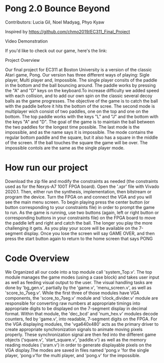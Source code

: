 # Pong 2.0 Bounce Beyond

Contributors: Lucia Gil, Noel Madyag, Phyo Kyaw

Inspired by https://github.com/chmo2019/EC311_Final_Project

Video Demonstration

If you'd like to check out our game, here's the link: 

Project Overview

Our final project for EC311 at Boston University is a version of the classic Atari game, Pong. Our version has three different ways of playing: Sigle player, Multi player and, Impossible. The single player consits of the paddle in the bottom and the ball bouncing around. The paddle works by pressing the "A" and "D" keys on the keyboard.To increase difficulty we added speed with each collision, and to add our own spin on the classic several decoy balls as the game progresses. The objective of the game is to catch the ball with the paddle before it hits the bottom of the scree. The second mode is multiplayer wich consist of two paddles, one on the top and one on the bottom. The top paddle works with the keys "L" and "J" and the bottom with the keys "A" and "D". The goal of the game is to maintain the ball between the two paddles for the longest time possible. The last mode is the impossible, and as the name says it is impossible. The mode contains the regular bottom paddle and the square, but it also has a square in the middle of the screen. If the ball touches the square the game will be over. The impossible contols are the same as the single player mode.

# How run our project

Download the zip file and modify the constraints as needed (the constraints used as for the Nexys-A7 100T FPGA board). Open the '.xpr' file with Vivado 2020.1. Then, either run the synthesis, implementation, then bitstream or program the device. Turn the FPGA on and connect the VGA and you will see the main menu screen. To begin playing press the center button (or button corresponding to your constraints file) in order to prompt the game to run. As the game is running, use two buttons (again, left or right button or corresponding buttons in your constraints file) on the FPGA board to move the paddle left and right and catch the ball. The longer you play the more challenging it gets. As you play your score will be available on the 7-segment display. Once you lose the screen will say GAME OVER, and then press the start button again to return to the home screen that says PONG 

# Code Overview



We Organized all our code into a top module call 'system_Top.v'. The top module manages the game modes (using a case block) and takes user input as well as feeding visual output to the user. The visual handling tasks are done by 'bg_gen.v', partially by the 'game.v', 'menu_screen.v', as well as 'score_to_7seg.v'. While the first three of those modules have VGA components, the 'score_to_7seg.v' module and 'clock_divider.v' module are responsible for converting raw numbers at appropriate timings into appropriate digits to be displayed on the 7-segment display in decimal format. Within that module, the 'dec_bcd' and 'num_hex.v' modules decode counters, fed by 'game.v', into readable, 7-segment digits on the FPGA. For the VGA displaying modules, the 'vga640x480' acts as the primary driver to create appropriate synchronization signals to animate moving pixels properly. These synchronization signal are then fed into the different game objects ('square.v', 'start_square.v', 'paddle.v') as well as the memory reading modules ('sram.v') in order to generate displayable pixels on the VGA display.The modes are saved in files named 'pong.v 'for the single player, 'pong.v'for the multi player, and 'pong.v' for the impossible.
